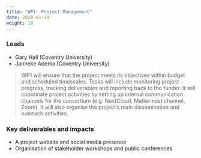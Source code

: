 ```yaml
---
title: "WP1: Project Management"
date: 2020-01-29
weight: 10
---
```


### Leads

- Gary Hall (Coventry University)   
- Janneke Adema (Coventry University)   

> WP1 will ensure that the project meets its objectives within budget and scheduled timescales. Tasks will include monitoring project progress, tracking deliverables and reporting back to the funder. It will coordinate project activities by setting up internal communication channels for the consortium (e.g. NextCloud, Mattermost channel, Zoom). It will also organise the project’s main dissemination and outreach activities. 

### Key deliverables and impacts 

* A project website and social media presence 
* Organisation of stakeholder workshops and public conferences
